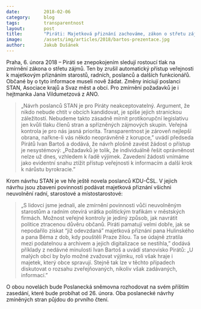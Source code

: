 ```yaml
---
date:         2018-02-06
category:     blog
tags:         transparentnost
layout:       post
title:        "Piráti: Majetková přiznání zachováme, zákon o střetu zájmů v současné podobě vyhovuje"
image:        /assets/img/articles/2018/bartos-prezentace.jpg
author:       Jakub Dušánek
---
```


Praha, 6. února 2018 – Piráti se znepokojením sledují rostoucí tlak na zmírnění zákona o střetu zájmů. Ten by zrušil automatický přístup veřejnosti k majetkovým přiznáním starostů, radních, poslanců a dalších funkcionářů. Občané by o tyto informace museli nově žádat. Změny iniciují poslanci STAN, Asociace krajů a Svaz měst a obcí. Pro zmírnění požadavků je i hejtmanka Jana Vildumetzová z ANO. 

> „Návrh poslanců STAN je pro Piráty neakceptovatelný. Argument, že nikdo nebude chtít v obcích kandidovat, je spíše jejich stranickou záležitostí. Nebudeme takto zásadně mírnit protikorupční legislativu jen kvůli tlaku členů stran a spřízněných zájmových skupin. Veřejná kontrola je pro nás jasná priorita. Transparentnost je zároveň nejlepší obrana, nařkne-li vás někdo neoprávněně z korupce,” uvádí předseda Pirátů Ivan Bartoš a dodává, že návrh plošně zavést žádost o přístup je nesystémový: „Požadavků je tolik, že individuálně řešit oprávněnost nelze už dnes, vzhledem k řadě výjimek. Zavedení žádosti vnímáme jako evidentní snahu ztížit přístup veřejnosti k informacím a další krok k nárůstu byrokracie.”

Krom návrhu STAN je ve hře ještě novela poslanců KDU-ČSL. V jejich návrhu jsou zbaveni povinnosti podávat majetková přiznání všichni neuvolnění radní, starostové a místostarostové: 

> „S lidovci jsme jednali, ale zmírnění povinnosti vůči neuvolněným starostům a radním otevírá vrátka politickým trafikám v městských firmách. Možnost veřejné kontroly je jediný způsob, jak navrátit politice ztracenou důvěru občanů. Piráti pamatují velmi dobře, jak se nepodařilo získat “již odevzdaná” majetková přiznání pana Hulinského a pana Béma z dob, kdy pouštěli Praze žilou. Ta se údajně ztratila mezi podatelnou a archivem a jejich digitalizace se nestihla,” dodává příklady z nedávné minulosti Ivan Bartoš a uvádí stanovisko Pirátů: „U malých obcí by bylo možné zvažovat výjimku, roli však hraje i majetek, který obce spravují. Stejně tak lze v těchto případech diskutovat o rozsahu zveřejňovaných, nikoliv však zadávaných, informací.”

O obou novelách bude Poslanecká sněmovna rozhodovat na svém příštím zasedání, které bude probíhat od 26. února. Oba poslanecké návrhy zmíněných stran půjdou do prvního čtení.

